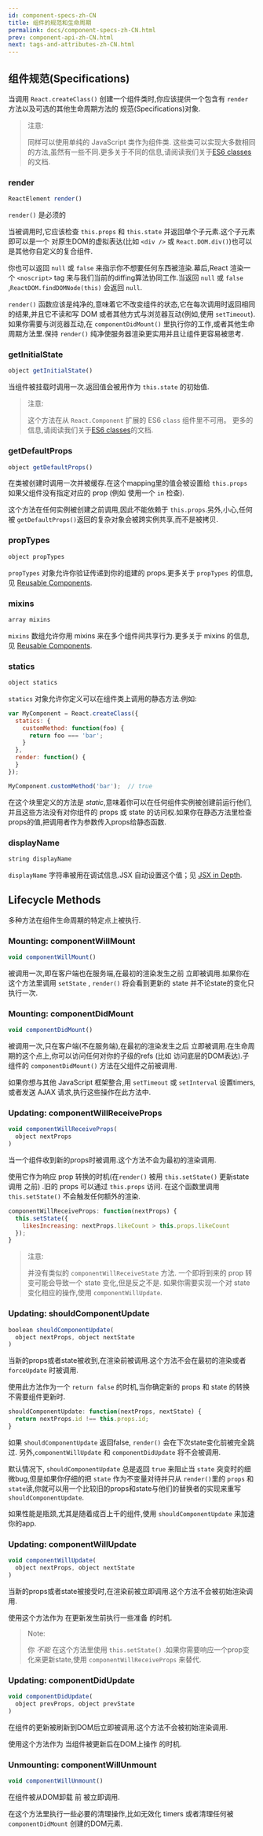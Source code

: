 ```yaml
---
id: component-specs-zh-CN
title: 组件的规范和生命周期
permalink: docs/component-specs-zh-CN.html
prev: component-api-zh-CN.html
next: tags-and-attributes-zh-CN.html
---
```


## 组件规范(Specifications)

当调用 `React.createClass()` 创建一个组件类时,你应该提供一个包含有 `render` 方法以及可选的其他生命周期方法的 规范(Specifications)对象.

> 注意:
>
> 同样可以使用单纯的 JavaScript 类作为组件类. 这些类可以实现大多数相同的方法,虽然有一些不同.更多关于不同的信息,请阅读我们关于[ES6 classes](/react/docs/reusable-components.html#es6-classes)的文档.

### render

```javascript
ReactElement render()
```

 `render()` 是必须的

 当被调用时,它应该检查 `this.props` 和 `this.state` 并返回单个子元素.这个子元素即可以是一个 对原生DOM的虚拟表达(比如 `<div />` 或 `React.DOM.div()`)也可以是其他你自定义的复合组件.

 你也可以返回 `null` 或 `false` 来指示你不想要任何东西被渲染.幕后,React 渲染一个 `<noscript>` tag 来与我们当前的diffing算法协同工作.当返回 `null` 或 `false` ,`ReactDOM.findDOMNode(this)` 会返回 `null`.

 `render()` 函数应该是纯净的,意味着它不改变组件的状态,它在每次调用时返回相同的结果,并且它不读和写 DOM 或者其他方式与浏览器互动(例如,使用 `setTimeout`).如果你需要与浏览器互动,在 `componentDidMount()` 里执行你的工作,或者其他生命周期方法里.保持 `render()` 纯净使服务器渲染更实用并且让组件更容易被思考.


 ### getInitialState

 ```javascript
object getInitialState()
```

当组件被挂载时调用一次.返回值会被用作为 `this.state` 的初始值.

> 注意:
>
> 这个方法在从 `React.Component` 扩展的 ES6 `class` 组件里不可用。 更多的信息,请阅读我们关于[ES6 classes](/react/docs/reusable-components.html#es6-classes)的文档.


### getDefaultProps

```javascript
object getDefaultProps()
```

在类被创建时调用一次并被缓存.在这个mapping里的值会被设置给 `this.props` 如果父组件没有指定对应的 prop (例如 使用一个 `in` 检查).

这个方法在任何实例被创建之前调用,因此不能依赖于 `this.props`.另外,小心,任何被 `getDefaultProps()`返回的复杂对象会被跨实例共享,而不是被拷贝.


### propTypes

```javascript
object propTypes
```

 `propTypes` 对象允许你验证传递到你的组建的 props.更多关于 `propTypes` 的信息,见 [Reusable Components](/react/docs/reusable-components.html).


### mixins

```javascript
array mixins
```

 `mixins` 数组允许你用 mixins 来在多个组件间共享行为.更多关于 mixins 的信息,见 [Reusable Components](/react/docs/reusable-components.html).


### statics

```javascript
object statics
```

`statics` 对象允许你定义可以在组件类上调用的静态方法.例如:

```javascript
var MyComponent = React.createClass({
  statics: {
    customMethod: function(foo) {
      return foo === 'bar';
    }
  },
  render: function() {
  }
});

MyComponent.customMethod('bar');  // true
```

在这个块里定义的方法是 _static_,意味着你可以在任何组件实例被创建前运行他们,并且这些方法没有对你组件的  props 或 state 的访问权.如果你在静态方法里检查props的值,把调用者作为参数传入props给静态函数.


### displayName

```javascript
string displayName
```

`displayName` 字符串被用在调试信息.JSX 自动设置这个值；见 [JSX in Depth](/react/docs/jsx-in-depth.html#the-transform).


## Lifecycle Methods

多种方法在组件生命周期的特定点上被执行.


### Mounting: componentWillMount

```javascript
void componentWillMount()
```

被调用一次,即在客户端也在服务端,在最初的渲染发生之前 立即被调用.如果你在这个方法里调用 `setState` , `render()` 将会看到更新的 state 并不论state的变化只执行一次.


### Mounting: componentDidMount

```javascript
void componentDidMount()
```

被调用一次,只在客户端(不在服务端),在最初的渲染发生之后 立即被调用.在生命周期的这个点上,你可以访问任何对你的子级的refs (比如 访问底层的DOM表达).子组件的 `componentDidMount()` 方法在父组件之前被调用.

如果你想与其他 JavaScript 框架整合,用 `setTimeout` 或 `setInterval` 设置timers,或者发送 AJAX 请求,执行这些操作在此方法中.


### Updating: componentWillReceiveProps

```javascript
void componentWillReceiveProps(
  object nextProps
)
```

当一个组件收到新的props时被调用.这个方法不会为最初的渲染调用.

使用它作为响应 prop 转换的时机(在`render()` 被用 `this.setState()` 更新state调用 之前) .旧的 props 可以通过 `this.props` 访问. 在这个函数里调用 `this.setState()` 不会触发任何额外的渲染.

```javascript
componentWillReceiveProps: function(nextProps) {
  this.setState({
    likesIncreasing: nextProps.likeCount > this.props.likeCount
  });
}
```

> 注意:
>
> 并没有类似的 `componentWillReceiveState` 方法. 一个即将到来的 prop 转变可能会导致一个 state 变化,但是反之不是. 如果你需要实现一个对 state 变化相应的操作,使用 `componentWillUpdate`.


### Updating: shouldComponentUpdate

```javascript
boolean shouldComponentUpdate(
  object nextProps, object nextState
)
```

当新的props或者state被收到,在渲染前被调用.这个方法不会在最初的渲染或者 `forceUpdate` 时被调用.

使用此方法作为一个 `return false` 的时机,当你确定新的 props 和 state 的转换不需要组件更新时.

```javascript
shouldComponentUpdate: function(nextProps, nextState) {
  return nextProps.id !== this.props.id;
}
```

如果 `shouldComponentUpdate` 返回false, `render()` 会在下次state变化前被完全跳过. 另外,`componentWillUpdate` 和 `componentDidUpdate` 将不会被调用.

默认情况下, `shouldComponentUpdate` 总是返回 `true` 来阻止当 `state` 突变时的细微bug,但是如果你仔细的把 `state` 作为不变量对待并只从 `render()`里的 `props` 和 `state`读,你就可以用一个比较旧的props和state与他们的替换者的实现来重写 `shouldComponentUpdate`.

如果性能是瓶颈,尤其是随着成百上千的组件,使用 `shouldComponentUpdate` 来加速你的app.


### Updating: componentWillUpdate

```javascript
void componentWillUpdate(
  object nextProps, object nextState
)
```

当新的props或者state被接受时,在渲染前被立即调用.这个方法不会被初始渲染调用.

使用这个方法作为 在更新发生前执行一些准备 的时机.

> Note:
>
> 你 *不能* 在这个方法里使用 `this.setState()` .如果你需要响应一个prop变化来更新state,使用 `componentWillReceiveProps` 来替代.


### Updating: componentDidUpdate

```javascript
void componentDidUpdate(
  object prevProps, object prevState
)
```

在组件的更新被刷新到DOM后立即被调用.这个方法不会被初始渲染调用.

使用这个方法作为 当组件被更新后在DOM上操作 的时机.


### Unmounting: componentWillUnmount

```javascript
void componentWillUnmount()
```

在组件被从DOM卸载 前 被立即调用.

在这个方法里执行一些必要的清理操作,比如无效化 timers 或者清理任何被 `componentDidMount` 创建的DOM元素.
